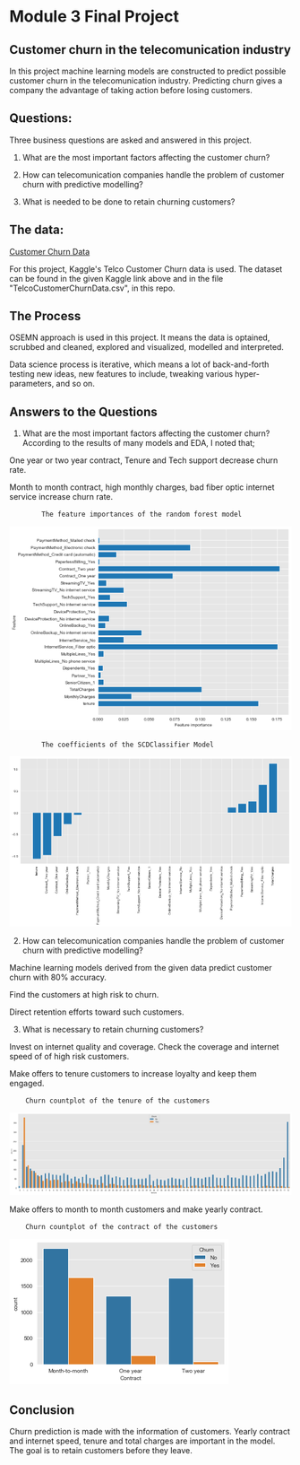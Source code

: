 
# Module 3 Final Project


## Customer churn in the telecomunication industry


In this project machine learning models are constructed to predict possible customer churn in the telecomunication industry. Predicting churn gives a company the advantage of taking action before losing customers.

## Questions: 

Three business questions are asked and answered in this project.

1. What are the most important factors affecting the customer churn?


2. How can telecomunication companies handle the problem of customer churn with predictive modelling?


3. What is needed to be done to retain churning customers?


## The data:

[Customer Churn Data](https://www.kaggle.com/becksddf/churn-in-telecoms-dataset)

For this project, Kaggle's Telco Customer Churn data is used. The dataset can be found in the given Kaggle link above and in the file "TelcoCustomerChurnData.csv", in this repo. 



## The Process

OSEMN approach is used in this project. It means the data is optained, scrubbed and cleaned, explored and visualized, modelled and interpreted. 

Data science process is iterative, which means a lot of back-and-forth testing new ideas, new features to include, tweaking various hyper-parameters, and so on.


##  Answers to the Questions

1. What are the most important factors affecting the customer churn?
According to the results of many models and EDA, I noted that;

One year or two year contract, Tenure and Tech support decrease churn rate.

Month to month contract, high monthly charges, bad fiber optic internet service increase churn rate.

            The feature importances of the random forest model


<img src="img/1_rf_feat_imp.png" >


            The coefficients of the SCDClassifier Model
            
<img src="img/6_SCD_coef.png" >

2. How can telecomunication companies handle the problem of customer churn with predictive modelling?


Machine learning models derived from the given data predict customer churn with 80% accuracy.

Find the customers at high risk to churn.

Direct retention efforts toward such customers.

3. What is necessary to retain churning customers?


Invest on internet quality and coverage. Check the coverage and internet speed of of high risk customers.

Make offers to tenure customers to increase loyalty and keep them engaged.

        Churn countplot of the tenure of the customers

<img src="img/5_tenure.png" >

Make offers to month to month customers and make yearly contract.

        Churn countplot of the contract of the customers

<img src="img/4_contract.png" >

## Conclusion

Churn prediction is made with the information of customers. Yearly contract and internet speed, tenure and total charges are important in the model. The goal is to retain customers before they leave.
